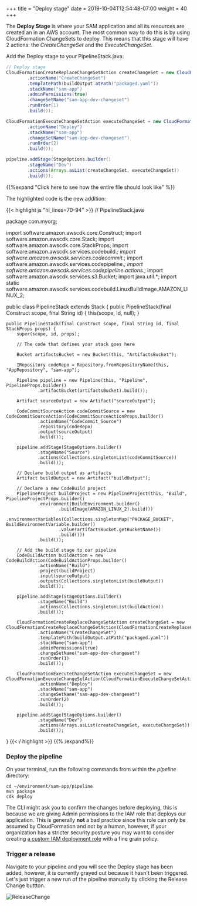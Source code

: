 +++
title = "Deploy stage"
date = 2019-10-04T12:54:48-07:00
weight = 40
+++

The **Deploy Stage** is where your SAM application and all its resources are created an in an AWS account. The most common way to do this is by using CloudFormation ChangeSets to deploy. This means that this stage will have 2 actions: the _CreateChangeSet_ and the _ExecuteChangeSet_.

Add the Deploy stage to your PipelineStack.java: 

```java
// Deploy stage
CloudFormationCreateReplaceChangeSetAction createChangeSet = new CloudFormationCreateReplaceChangeSetAction(CloudFormationCreateReplaceChangeSetActionProps.builder()
        .actionName("CreateChangeSet")
        .templatePath(buildOutput.atPath("packaged.yaml"))
        .stackName("sam-app")
        .adminPermissions(true)
        .changeSetName("sam-app-dev-changeset")
        .runOrder(1)
        .build());

CloudFormationExecuteChangeSetAction executeChangeSet = new CloudFormationExecuteChangeSetAction(CloudFormationExecuteChangeSetActionProps.builder()
        .actionName("Deploy")
        .stackName("sam-app")
        .changeSetName("sam-app-dev-changeset")
        .runOrder(2)
        .build());

pipeline.addStage(StageOptions.builder()
        .stageName("Dev")
        .actions(Arrays.asList(createChangeSet, executeChangeSet))
        .build());
```

{{%expand "Click here to see how the entire file should look like" %}}

The highlighted code is the new addition: 

{{< highlight js "hl_lines=70-94" >}}
// PipelineStack.java

package com.myorg;

import software.amazon.awscdk.core.Construct;
import software.amazon.awscdk.core.Stack;
import software.amazon.awscdk.core.StackProps;
import software.amazon.awscdk.services.codebuild.*;
import software.amazon.awscdk.services.codecommit.*;
import software.amazon.awscdk.services.codepipeline.*;
import software.amazon.awscdk.services.codepipeline.actions.*;
import software.amazon.awscdk.services.s3.Bucket;
import java.util.*;
import static software.amazon.awscdk.services.codebuild.LinuxBuildImage.AMAZON_LINUX_2;

public class PipelineStack extends Stack {
    public PipelineStack(final Construct scope, final String id) {
        this(scope, id, null);
    }

    public PipelineStack(final Construct scope, final String id, final StackProps props) {
        super(scope, id, props);

        // The code that defines your stack goes here
        
        Bucket artifactsBucket = new Bucket(this, "ArtifactsBucket");
        
        IRepository codeRepo = Repository.fromRepositoryName(this, "AppRepository", "sam-app");

        Pipeline pipeline = new Pipeline(this, "Pipeline", PipelineProps.builder()
                .artifactBucket(artifactsBucket).build());
        
        Artifact sourceOutput = new Artifact("sourceOutput");
        
        CodeCommitSourceAction codeCommitSource = new CodeCommitSourceAction(CodeCommitSourceActionProps.builder()
                .actionName("CodeCommit_Source")
                .repository(codeRepo)
                .output(sourceOutput)
                .build());
        
        pipeline.addStage(StageOptions.builder()
                .stageName("Source")
                .actions(Collections.singletonList(codeCommitSource))
                .build());
                
        // Declare build output as artifacts
        Artifact buildOutput = new Artifact("buildOutput");
        
        // Declare a new CodeBuild project
        PipelineProject buildProject = new PipelineProject(this, "Build", PipelineProjectProps.builder()
                .environment(BuildEnvironment.builder()
                        .buildImage(AMAZON_LINUX_2).build())
                .environmentVariables(Collections.singletonMap("PACKAGE_BUCKET", BuildEnvironmentVariable.builder()
                        .value(artifactsBucket.getBucketName())
                        .build()))
                .build());
        
        // Add the build stage to our pipeline
        CodeBuildAction buildAction = new CodeBuildAction(CodeBuildActionProps.builder()
                .actionName("Build")
                .project(buildProject)
                .input(sourceOutput)
                .outputs(Collections.singletonList(buildOutput))
                .build());
        
        pipeline.addStage(StageOptions.builder()
                .stageName("Build")
                .actions(Collections.singletonList(buildAction))
                .build());
                
        CloudFormationCreateReplaceChangeSetAction createChangeSet = new CloudFormationCreateReplaceChangeSetAction(CloudFormationCreateReplaceChangeSetActionProps.builder()
                .actionName("CreateChangeSet")
                .templatePath(buildOutput.atPath("packaged.yaml"))
                .stackName("sam-app")
                .adminPermissions(true)
                .changeSetName("sam-app-dev-changeset")
                .runOrder(1)
                .build());

        CloudFormationExecuteChangeSetAction executeChangeSet = new CloudFormationExecuteChangeSetAction(CloudFormationExecuteChangeSetActionProps.builder()
                .actionName("Deploy")
                .stackName("sam-app")
                .changeSetName("sam-app-dev-changeset")
                .runOrder(2)
                .build());

        pipeline.addStage(StageOptions.builder()
                .stageName("Dev")
                .actions(Arrays.asList(createChangeSet, executeChangeSet))
                .build());
}
{{< / highlight >}}
{{% /expand%}}

### Deploy the pipeline

On your terminal, run the following commands from within the _pipeline_ directory:

```
cd ~/environment/sam-app/pipeline
mvn package
cdk deploy
```

The CLI might ask you to confirm the changes before deploying, this is because we are giving Admin permissions to the IAM role that deploys our application. This is generally **not** a bad practice since this role can only be assumed by CloudFormation and not by a human, however, if your organization has a stricter security posture you may want to consider creating [a custom IAM deployment role](https://docs.aws.amazon.com/cdk/api/latest/docs/@aws-cdk_aws-iam.Role.html) with a fine grain policy. 

### Trigger a release

Navigate to your pipeline and you will see the Deploy stage has been added, however, it is currently grayed out because it hasn't been triggered. Let's just trigger a new run of the pipeline manually by clicking the Release Change buttton. 

![ReleaseChange](/images/chapter4/screenshot-release-change.png)